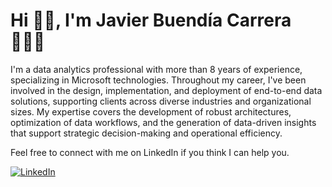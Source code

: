 # Hi 👋🏻, I'm Javier Buendía Carrera 🧑🏻‍💻

I'm a data analytics professional with more than 8 years of experience, specializing in Microsoft technologies. Throughout my career, I've been involved in the design, implementation, and deployment of end-to-end data solutions, supporting clients across diverse industries and organizational sizes. My expertise covers the development of robust architectures, optimization of data workflows, and the generation of data-driven insights that support strategic decision-making and operational efficiency.

Feel free to connect with me on LinkedIn if you think I can help you.

<a href="https://www.linkedin.com/in/javierbuendia"><img src="https://img.shields.io/badge/LinkedIn--_.svg?style=social&logo=linkedin" alt="LinkedIn"></a>

<!--
**javendia/javendia** is a ✨ _special_ ✨ repository because its `README.md` (this file) appears on your GitHub profile.

Here are some ideas to get you started:

- 🔭 I’m currently working on ...
- 🌱 I’m currently learning ...
- 👯 I’m looking to collaborate on ...
- 🤔 I’m looking for help with ...
- 💬 Ask me about ...
- 📫 How to reach me: ...
- 😄 Pronouns: ...
- ⚡ Fun fact: ...
-->
